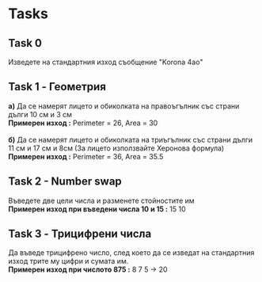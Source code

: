 # Tasks


## Task 0
Изведете на стандартния изход съобщение "Korona 4ao"

## Task 1 - Геометрия
**a)** Да се намерят лицето и обиколката на правоъгълник със страни дълги 10 см и 3 см
\
**Примерен изход :** Perimeter = 26, Area = 30
\
\
**б)** Да се намерят лицето и обиколката на триъгълник със страни дълги 11 см и 17 см и 8см (За лицето използвайте Херонова формула)
**Примерен изход :** Perimeter = 36, Area = 35.5

## Task 2 - Number swap
Въведете две цели числа и разменете стойностите им
\
**Примерен изход при въведени числа 10 и 15 :** 15 10

## Task 3 - Трицифрени числа
Да въведе трицифрено число, след което да се изведат на стандартния изход трите му цифри и сумата им.
\
**Примерен изход при числото 875 :** 8 7 5 -> 20


